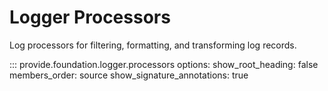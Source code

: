 # Logger Processors

Log processors for filtering, formatting, and transforming log records.

::: provide.foundation.logger.processors
    options:
      show_root_heading: false
      members_order: source
      show_signature_annotations: true